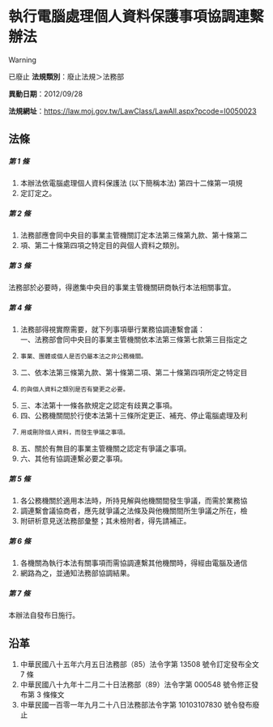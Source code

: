 # 執行電腦處理個人資料保護事項協調連繫辦法


> [!WARNING]
> 已廢止
**法規類別**：廢止法規＞法務部

**異動日期**：2012/09/28  

**法規網址**：https://law.moj.gov.tw/LawClass/LawAll.aspx?pcode=I0050023



## 法條
##### 第 1 條
1. 本辦法依電腦處理個人資料保護法 (以下簡稱本法) 第四十二條第一項規
1. 定訂定之。

##### 第 2 條
1. 法務部應會同中央目的事業主管機關訂定本法第三條第九款、第十條第二
1. 項、第二十條第四項之特定目的與個人資料之類別。

##### 第 3 條
法務部於必要時，得邀集中央目的事業主管機關研商執行本法相關事宜。

##### 第 4 條
1. 法務部得視實際需要，就下列事項舉行業務協調連繫會議：  
一、法務部會同中央目的事業主管機關依本法第三條第七款第三目指定之
1.     事業、團體或個人是否仍屬本法之非公務機關。
1. 二、依本法第三條第九款、第十條第二項、第二十條第四項所定之特定目
1.     的與個人資料之類別是否有變更之必要。
1. 三、本法第十一條各款規定之認定有歧異之事項。
1. 四、公務機關間於行使本法第十三條所定更正、補充、停止電腦處理及利
1.     用或刪除個人資料，而發生爭議之事項。
1. 五、關於有無目的事業主管機關之認定有爭議之事項。
1. 六、其他有協調連繫必要之事項。

##### 第 5 條
1. 各公務機關於適用本法時，所持見解與他機關間發生爭議，而需於業務協
1. 調連繫會議協商者，應先就爭議之法條及與他機關間所生爭議之所在，檢
1. 附研析意見送法務部彙整；其未檢附者，得先請補正。

##### 第 6 條
1. 各機關為執行本法有關事項而需協調連繫其他機關時，得經由電腦及通信
1. 網路為之，並通知法務部協調結果。

##### 第 7 條
本辦法自發布日施行。

## 沿革
1. 中華民國八十五年六月五日法務部（85）法令字第 13508  號令訂定發布全文 7  條
1. 中華民國八十九年十二月二十日法務部（89）法令字第 000548 號令修正發布第 3  條條文
1. 中華民國一百零一年九月二十八日法務部法令字第 10103107830  號令發布廢止
